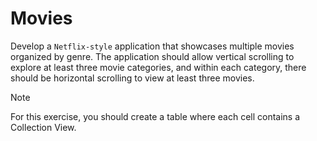 # Movies
Develop a `Netflix-style` application that showcases multiple movies organized by genre. The application should allow vertical scrolling to explore at least three movie categories, and within each category, there should be horizontal scrolling to view at least three movies.

> [!NOTE]  
> For this exercise, you should create a table where each cell contains a Collection View.
